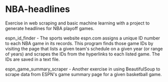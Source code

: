 # NBA-headlines
Exercise in web scraping and basic machine learning with a project to generate headlines for NBA playoff games.

espn_id_finder - The sports website espn.com assigns a unique ID number to each NBA game in its records.  This program finds those game IDs
by visiting the page that lists a given team's schedule on a given year (or range of years) and scrapes the IDs from the hyperlinks to each
listed game. The IDs are saved in a text file.

espn_game_summary_scraper - Another exercise in using BeautifulSoup to scrape data from ESPN's game summary page for a given basketball
game.
